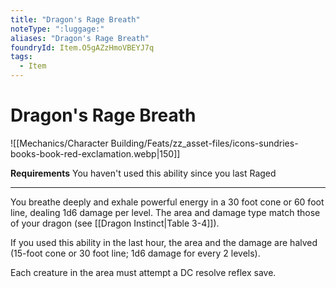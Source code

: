 ```yaml
---
title: "Dragon's Rage Breath"
noteType: ":luggage:"
aliases: "Dragon's Rage Breath"
foundryId: Item.O5gAZzHmoVBEYJ7q
tags:
  - Item
---
```


# Dragon's Rage Breath
![[Mechanics/Character Building/Feats/zz_asset-files/icons-sundries-books-book-red-exclamation.webp|150]]

**Requirements** You haven't used this ability since you last Raged

* * *

You breathe deeply and exhale powerful energy in a 30 foot cone or 60 foot line, dealing 1d6 damage per level. The area and damage type match those of your dragon (see [[Dragon Instinct|Table 3-4]]).

If you used this ability in the last hour, the area and the damage are halved (15-foot cone or 30 foot line; 1d6 damage for every 2 levels).

Each creature in the area must attempt a DC resolve reflex save.
